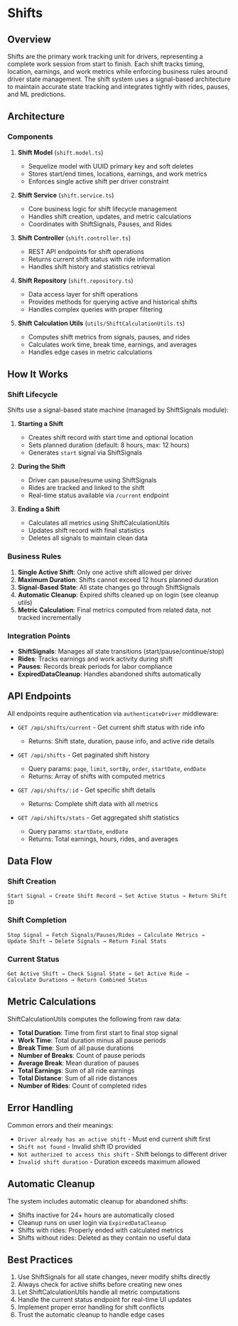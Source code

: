 # Shifts

## Overview

Shifts are the primary work tracking unit for drivers, representing a complete work session from start to finish. Each shift tracks timing, location, earnings, and work metrics while enforcing business rules around driver state management. The shift system uses a signal-based architecture to maintain accurate state tracking and integrates tightly with rides, pauses, and ML predictions.

## Architecture

### Components

1. **Shift Model** (`shift.model.ts`)
   - Sequelize model with UUID primary key and soft deletes
   - Stores start/end times, locations, earnings, and work metrics
   - Enforces single active shift per driver constraint

2. **Shift Service** (`shift.service.ts`)
   - Core business logic for shift lifecycle management
   - Handles shift creation, updates, and metric calculations
   - Coordinates with ShiftSignals, Pauses, and Rides

3. **Shift Controller** (`shift.controller.ts`)
   - REST API endpoints for shift operations
   - Returns current shift status with ride information
   - Handles shift history and statistics retrieval

4. **Shift Repository** (`shift.repository.ts`)
   - Data access layer for shift operations
   - Provides methods for querying active and historical shifts
   - Handles complex queries with proper filtering

5. **Shift Calculation Utils** (`utils/ShiftCalculationUtils.ts`)
   - Computes shift metrics from signals, pauses, and rides
   - Calculates work time, break time, earnings, and averages
   - Handles edge cases in metric calculations

## How It Works

### Shift Lifecycle

Shifts use a signal-based state machine (managed by ShiftSignals module):

1. **Starting a Shift**
   - Creates shift record with start time and optional location
   - Sets planned duration (default: 8 hours, max: 12 hours)
   - Generates `start` signal via ShiftSignals

2. **During the Shift**
   - Driver can pause/resume using ShiftSignals
   - Rides are tracked and linked to the shift
   - Real-time status available via `/current` endpoint

3. **Ending a Shift**
   - Calculates all metrics using ShiftCalculationUtils
   - Updates shift record with final statistics
   - Deletes all signals to maintain clean data

### Business Rules

1. **Single Active Shift**: Only one active shift allowed per driver
2. **Maximum Duration**: Shifts cannot exceed 12 hours planned duration
3. **Signal-Based State**: All state changes go through ShiftSignals
4. **Automatic Cleanup**: Expired shifts cleaned up on login (see cleanup utils)
5. **Metric Calculation**: Final metrics computed from related data, not tracked incrementally

### Integration Points

- **ShiftSignals**: Manages all state transitions (start/pause/continue/stop)
- **Rides**: Tracks earnings and work activity during shift
- **Pauses**: Records break periods for labor compliance
- **ExpiredDataCleanup**: Handles abandoned shifts automatically

## API Endpoints

All endpoints require authentication via `authenticateDriver` middleware:

- `GET /api/shifts/current` - Get current shift status with ride info
  - Returns: Shift state, duration, pause info, and active ride details

- `GET /api/shifts` - Get paginated shift history
  - Query params: `page`, `limit`, `sortBy`, `order`, `startDate`, `endDate`
  - Returns: Array of shifts with computed metrics

- `GET /api/shifts/:id` - Get specific shift details
  - Returns: Complete shift data with all metrics

- `GET /api/shifts/stats` - Get aggregated shift statistics
  - Query params: `startDate`, `endDate`
  - Returns: Total earnings, hours, rides, and averages

## Data Flow

### Shift Creation
```
Start Signal → Create Shift Record → Set Active Status → Return Shift ID
```

### Shift Completion
```
Stop Signal → Fetch Signals/Pauses/Rides → Calculate Metrics → 
Update Shift → Delete Signals → Return Final Stats
```

### Current Status
```
Get Active Shift → Check Signal State → Get Active Ride → 
Calculate Durations → Return Combined Status
```

## Metric Calculations

ShiftCalculationUtils computes the following from raw data:

- **Total Duration**: Time from first start to final stop signal
- **Work Time**: Total duration minus all pause periods
- **Break Time**: Sum of all pause durations
- **Number of Breaks**: Count of pause periods
- **Average Break**: Mean duration of pauses
- **Total Earnings**: Sum of all ride earnings
- **Total Distance**: Sum of all ride distances
- **Number of Rides**: Count of completed rides

## Error Handling

Common errors and their meanings:

- `Driver already has an active shift` - Must end current shift first
- `Shift not found` - Invalid shift ID provided
- `Not authorized to access this shift` - Shift belongs to different driver
- `Invalid shift duration` - Duration exceeds maximum allowed

## Automatic Cleanup

The system includes automatic cleanup for abandoned shifts:

- Shifts inactive for 24+ hours are automatically closed
- Cleanup runs on user login via `ExpiredDataCleanup`
- Shifts with rides: Properly ended with calculated metrics
- Shifts without rides: Deleted as they contain no useful data

## Best Practices

1. Use ShiftSignals for all state changes, never modify shifts directly
2. Always check for active shifts before creating new ones
3. Let ShiftCalculationUtils handle all metric computations
4. Handle the current status endpoint for real-time UI updates
5. Implement proper error handling for shift conflicts
6. Trust the automatic cleanup to handle edge cases